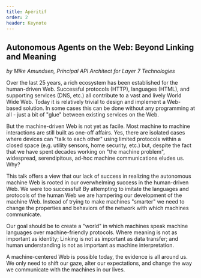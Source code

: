```yaml
---
title: Apéritif
order: 2
header: Keynote
---
```


## Autonomous Agents on the Web: Beyond Linking and Meaning
*by Mike Amundsen, Principal API Architect for Layer 7 Technologies*

Over the last 25 years, a rich ecosystem has been established for the human-driven Web. Successful protocols (HTTP), languages (HTML), and supporting services (DNS, etc.) all contribute to a vast and lively World Wide Web. Today it is relatively trivial to design and implement a Web-based solution. In some cases this can be done without any programming at all - just a bit of "glue" between existing services on the Web.

But the machine-driven Web is not yet as facile. Most machine to machine interactions are still built as one-off affairs. Yes, there are isolated cases where devices can "talk to each other" using limited protocols within a closed space (e.g. utility sensors, home security, etc.) but, despite the fact that we have spent decades working on "the machine problem", widespread, serendipitous, ad-hoc machine communications eludes us. Why?

This talk offers a view that our lack of success in realizing the autonomous machine Web is rooted in our overwhelming success in the human-driven Web. We were too successful! By attempting to imitate the languages and protocols of the human Web we are hampering our development of the machine Web. Instead of trying to make machines "smarter" we need to change the properties and behaviors of the network with which machines communicate. 

Our goal should be to create a "world" in which machines speak machine languages over machine-friendly protocols. Where meaning is not as important as identity; Linking is not as important as data transfer; and human understanding is not as important as machine interpretation.

A machine-centered Web is possible today, the evidence is all around us. We only need to shift our gaze, alter our expectations, and change the way we communicate with the machines in our lives.
